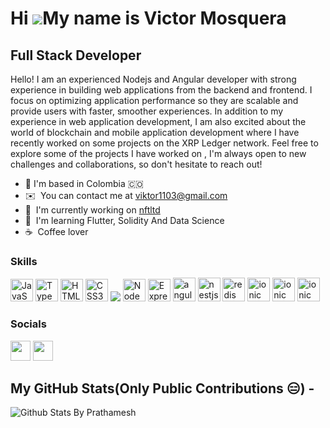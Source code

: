 Hi ![](https://user-images.githubusercontent.com/18350557/176309783-0785949b-9127-417c-8b55-ab5a4333674e.gif)My name is Victor Mosquera
=====================================================================================================================================

Full Stack Developer
--------------------

Hello! I am an experienced Nodejs and Angular developer with strong experience in building web applications from the backend and frontend. I focus on optimizing application performance so they are scalable and provide users with faster, smoother experiences. In addition to my experience in web application development, I am also excited about the world of blockchain and mobile application development where I have recently worked on some projects on the XRP Ledger network. Feel free to explore some of the projects I have worked on , I'm always open to new challenges and collaborations, so don't hesitate to reach out!

* 📍 I'm based in Colombia 🇨🇴
* ✉️  You can contact me at [viktor1103@gmail.com](mailto:viktor1103@gmail.com)
* 🚀  I'm currently working on [nftltd](https://nftltd.im/)
* 🧠  I'm learning Flutter, Solidity And Data Science
* ☕  Coffee lover

### Skills


<p align="left">
<a href="https://developer.mozilla.org/en-US/docs/Web/JavaScript" target="_blank" rel="noreferrer"><img src="https://raw.githubusercontent.com/danielcranney/readme-generator/main/public/icons/skills/javascript-colored.svg" width="36" height="36" alt="JavaScript" /></a>
<a href="https://www.typescriptlang.org/" target="_blank" rel="noreferrer"><img src="https://raw.githubusercontent.com/danielcranney/readme-generator/main/public/icons/skills/typescript-colored.svg" width="36" height="36" alt="TypeScript" /></a>
  <a href="https://developer.mozilla.org/en-US/docs/Glossary/HTML5" target="_blank" rel="noreferrer"><img src="https://raw.githubusercontent.com/danielcranney/readme-generator/main/public/icons/skills/html5-colored.svg" width="36" height="36" alt="HTML5" /></a>
<a href="https://www.w3.org/TR/CSS/#css" target="_blank" rel="noreferrer"><img src="https://raw.githubusercontent.com/danielcranney/readme-generator/main/public/icons/skills/css3-colored.svg" width="36" height="36" alt="CSS3" /></a>
<a src="https://github.com/"><img src="https://img.icons8.com/color/48/000000/github--v1.png"/></a>
<a href="https://nodejs.org/en/" target="_blank" rel="noreferrer"><img src="https://raw.githubusercontent.com/danielcranney/readme-generator/main/public/icons/skills/nodejs-colored.svg" width="36" height="36" alt="NodeJS" /></a>
<a href="https://expressjs.com/" target="_blank" rel="noreferrer"><img src="https://raw.githubusercontent.com/danielcranney/readme-generator/main/public/icons/skills/express-colored.svg" width="36" height="36" alt="Express" /></a>
<a href="https://angular.io/" target="_blank" rel="noreferrer"><img src="https://github.com/viktorhugo/viktorhugo/assets/14018194/146eeafe-9719-4b8b-8ca4-e893865f5f18" width="36" height="38" alt="angular" /></a>
<a href="https://nestjs.com/" target="_blank" rel="noreferrer"><img src="https://github.com/viktorhugo/viktorhugo/assets/14018194/9efc079a-ce13-4141-ac0d-4831d728339e" width="36" height="38" alt="nestjs" /></a>
<a href="https://redis.io/" target="_blank" rel="noreferrer"><img src="https://github.com/viktorhugo/viktorhugo/assets/14018194/cb0b2600-e47f-40df-884e-c59d28d48f21" width="36" height="38" alt="redis" /></a>
<a href="https://ionicframework.com/" target="_blank" rel="noreferrer"><img src="https://github.com/viktorhugo/viktorhugo/assets/14018194/21f2bd18-514b-44c1-ab49-b83449b8130c" width="36" height="38" alt="ionic" /></a>
<a href="https://www.mongodb.com/es" target="_blank" rel="noreferrer"><img src="https://img.icons8.com/color/48/000000/mongodb.png" width="36" height="38" alt="ionic" /></a>
<a href="https://www.docker.com/" target="_blank" rel="noreferrer"><img src="https://img.icons8.com/color/48/000000/docker.png" width="36" height="38" alt="ionic" /></a>

</p>


### Socials

<p align="left"> <a href="https://www.github.com/viktorhugo" target="_blank" rel="noreferrer"><img src="https://raw.githubusercontent.com/danielcranney/readme-generator/main/public/icons/socials/github.svg" width="32" height="32" /></a> <a href="www.linkedin.com/in/victor-hugo-mosquera-alvarado-41285458" target="_blank" rel="noreferrer"><img src="https://raw.githubusercontent.com/danielcranney/readme-generator/main/public/icons/socials/linkedin.svg" width="32" height="32" /></a></p>

## My GitHub Stats(Only Public Contributions 😑) -
  
  ![Github Stats By Prathamesh](https://github-readme-stats.vercel.app/api?username=viktorhugo&show_icons=true&title_color=fff&icon_color=79ff97&text_color=9f9f9f&bg_color=151515)  
